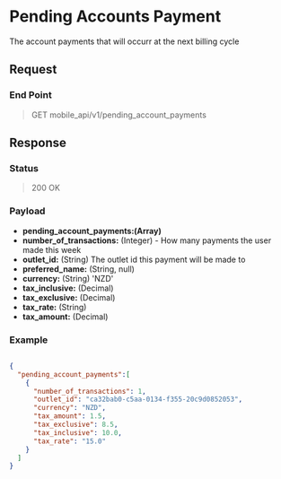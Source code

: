 # Pending Accounts Payment 

The account payments that will occurr at the next billing cycle

## Request
### End Point
  > GET mobile_api/v1/pending_account_payments

## Response

### Status
  > 200 OK

### Payload

- **pending_account_payments:(Array)**
 - **number_of_transactions:** (Integer) - How many payments the user made this week
 - **outlet_id:** (String) The outlet id this payment will be made to
 - **preferred_name:** (String, null)
 - **currency:** (String) 'NZD'
 - **tax_inclusive:** (Decimal)
 - **tax_exclusive:** (Decimal)
 - **tax_rate:** (String)
 - **tax_amount:** (Decimal)

### Example

```json

{
  "pending_account_payments":[
    {
      "number_of_transactions": 1,
      "outlet_id": "ca32bab0-c5aa-0134-f355-20c9d0852053",
      "currency": "NZD",
      "tax_amount": 1.5,
      "tax_exclusive": 8.5,
      "tax_inclusive": 10.0,
      "tax_rate": "15.0"
    }
  ]
}
```
